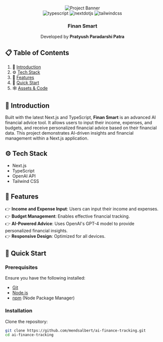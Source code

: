 <div align="center">
  <br />
    <img src="https://i.postimg.cc/tJsYLQcP/test1.jpg" alt="Project Banner">
  <br />

  <div>
    <img src="https://img.shields.io/badge/-TypeScript-black?style=for-the-badge&logoColor=white&logo=typescript&color=3178C6" alt="typescript" />
    <img src="https://img.shields.io/badge/-Next_JS-black?style=for-the-badge&logoColor=white&logo=nextdotjs&color=000000" alt="nextdotjs" />
    <img src="https://img.shields.io/badge/-Tailwind_CSS-black?style=for-the-badge&logoColor=white&logo=tailwindcss&color=06B6D4" alt="tailwindcss" />
  </div>

  <h3 align="center">Finan Smart</h3>
  <p align="center">Developed by <b>Pratyush Paradarshi Patra</b></p>
</div>

## 📋 Table of Contents

1. 🤖 [Introduction](#introduction)
2. ⚙️ [Tech Stack](#tech-stack)
3. 🔋 [Features](#features)
4. 🤸 [Quick Start](#quick-start)
5. 🕸️ [Assets & Code](#snippets)

## 🤖 Introduction

Built with the latest Next.js and TypeScript, **Finan Smart** is an advanced AI financial advice tool. It allows users to input their income, expenses, and budgets, and receive personalized financial advice based on their financial data. This project demonstrates AI-driven insights and financial management within a Next.js application.

## ⚙️ Tech Stack

- Next.js
- TypeScript
- OpenAI API
- Tailwind CSS

## 🔋 Features

👉 **Income and Expense Input**: Users can input their income and expenses.  
👉 **Budget Management**: Enables effective financial tracking.  
👉 **AI-Powered Advice**: Uses OpenAI's GPT-4 model to provide personalized financial insights.  
👉 **Responsive Design**: Optimized for all devices.  

## 🤸 Quick Start

### Prerequisites

Ensure you have the following installed:

- [Git](https://git-scm.com/)
- [Node.js](https://nodejs.org/en)
- [npm](https://www.npmjs.com/) (Node Package Manager)

### Installation

Clone the repository:

```bash
git clone https://github.com/mendsalbert/ai-finance-tracking.git
cd ai-finance-tracking
